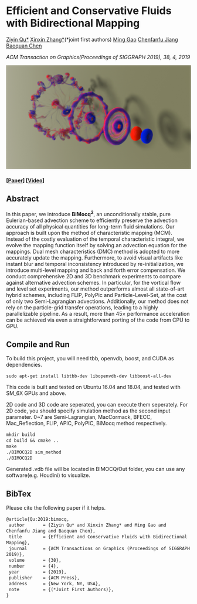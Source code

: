 # Efficient and Conservative Fluids with Bidirectional Mapping

[Ziyin Qu*](http://ziyinq.me/)
[Xinxin Zhang*](https://zhxx1987.github.io/)(\*joint first authors)
[Ming Gao](https://www.seas.upenn.edu/~minggao/)
[Chenfanfu Jiang](https://www.seas.upenn.edu/~cffjiang/)
[Baoquan Chen](https://cfcs.pku.edu.cn/baoquan/)

*ACM Transaction on Graphics(Proceedings of SIGGRAPH 2019), 38, 4, 2019*

![Alt text](Images/teaser.jpg)

#### [[Paper](https://www.seas.upenn.edu/~cffjiang/research/qu2019advection/qu2019advection.pdf)] [[Video](https://www.youtube.com/watch?v=dDB3xhy55P8)]

## Abstract
In this paper, we introduce **BiMocq<sup>2</sup>**, an unconditionally stable, pure Eulerian-based advection scheme to efficiently preserve the advection accuracy of all physical quantities for long-term fluid simulations. Our approach is built upon the method of characteristic mapping (MCM). Instead of the costly evaluation of the temporal characteristic integral, we evolve the mapping function itself by solving an advection equation for the mappings. Dual mesh characteristics (DMC) method is adopted to more accurately update the mapping.
Furthermore, to avoid visual artifacts like instant blur and temporal inconsistency introduced by re-initialization, we introduce multi-level mapping and back and forth error compensation.
We conduct comprehensive 2D and 3D benchmark experiments to compare against alternative advection schemes.
In particular, for the vortical flow and level set experiments, our method outperforms almost all state-of-art hybrid schemes, including FLIP, PolyPic and Particle-Level-Set, at the cost of only two Semi-Lagrangian advections. 
Additionally, our method does not rely on the particle-grid transfer operations, leading to a highly parallelizable pipeline. 
As a result, more than $45\times$ performance acceleration can be achieved via even a straightforward porting of the code from CPU to GPU.

## Compile and Run
To build this project, you will need tbb, openvdb, boost, and CUDA as dependencies.
```
sudo apt-get install libtbb-dev libopenvdb-dev libboost-all-dev
```
This code is built and tested on Ubuntu 16.04 and 18.04, and tested with SM_6X GPUs and above.

2D code and 3D code are seperated, you can execute them seperately. For 2D code, you should specify simulation method as the second input parameter. 0~7 are Semi-Lagrangian, MacCormack, BFECC, Mac_Reflection, FLIP, APIC, PolyPIC, BiMocq method respectively.
```
mkdir build
cd build && cmake ..
make
./BIMOCQ2D sim_method
./BIMOCQ2D
```
Generated .vdb file will be located in BIMOCQ/Out folder, you can use any software(e.g. Houdini) to visualize.
## BibTex 

Please cite the following paper if it helps. 

```
@article{Qu:2019:bimocq,
 author       = {Ziyin Qu* and Xinxin Zhang* and Ming Gao and Chenfanfu Jiang and Baoquan Chen},
 title        = {Efficient and Conservative Fluids with Bidirectional Mapping},
 journal      = {ACM Transactions on Graphics (Proceedings of SIGGRAPH 2019)},
 volume       = {38},  
 number       = {4},  
 year         = {2019},   
 publisher    = {ACM Press},
 address      = {New York, NY, USA},
 note         = {(*Joint First Authors)},
}  
```